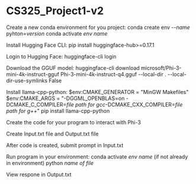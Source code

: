 # CS325_Project1-v2

Create a new conda environment for you project:
  conda create env --*name* pyhton=*version*
  conda activate *env name*

Install Hugging Face CLI:
  pip install huggingface-hub>=0.17.1

Login to Hugging Face:
  huggingface-cli login

Download the GGUF model:
  huggingface-cli download microsoft/Phi-3-mini-4k-instruct-gguf Phi-3-mini-4k-instruct-q4.gguf --local-dir . --local-dir-use-symlinks False

Install llama-cpp-python:
  $env:CMAKE_GENERATOR = "MinGW Makefiles"
  $env:CMAKE_ARGS = "-DGGML_OPENBLAS=on -DCMAKE_C_COMPILER=*file path for gcc*-DCMAKE_CXX_COMPILER=*file path for g++*"
  pip install llama-cpp-python

Create the code for your program to interact with Phi-3

Create Input.txt file and Output.txt file

After code is created, submit prompt in Input.txt

Run program in your environment:
conda activate *env name* (if not already in environment)
python *name of file*

View respone in Output.txt

